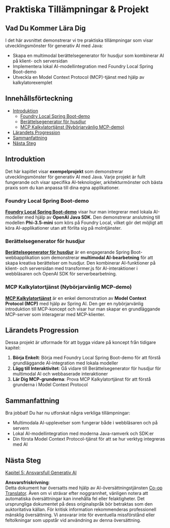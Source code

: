 <!--
CO_OP_TRANSLATOR_METADATA:
{
  "original_hash": "14c0a61ecc1cd2012a9c129236dfdf71",
  "translation_date": "2025-07-29T15:34:30+00:00",
  "source_file": "04-PracticalSamples/README.md",
  "language_code": "sv"
}
-->
# Praktiska Tillämpningar & Projekt

## Vad Du Kommer Lära Dig
I det här avsnittet demonstrerar vi tre praktiska tillämpningar som visar utvecklingsmönster för generativ AI med Java:
- Skapa en multimodal berättelsegenerator för husdjur som kombinerar AI på klient- och serversidan
- Implementera lokal AI-modellintegration med Foundry Local Spring Boot-demo
- Utveckla en Model Context Protocol (MCP)-tjänst med hjälp av kalkylatorexemplet

## Innehållsförteckning

- [Introduktion](../../../04-PracticalSamples)
  - [Foundry Local Spring Boot-demo](../../../04-PracticalSamples)
  - [Berättelsegenerator för husdjur](../../../04-PracticalSamples)
  - [MCP Kalkylatortjänst (Nybörjarvänlig MCP-demo)](../../../04-PracticalSamples)
- [Lärandets Progression](../../../04-PracticalSamples)
- [Sammanfattning](../../../04-PracticalSamples)
- [Nästa Steg](../../../04-PracticalSamples)

## Introduktion

Det här kapitlet visar **exempelprojekt** som demonstrerar utvecklingsmönster för generativ AI med Java. Varje projekt är fullt fungerande och visar specifika AI-teknologier, arkitekturmönster och bästa praxis som du kan anpassa till dina egna applikationer.

### Foundry Local Spring Boot-demo

**[Foundry Local Spring Boot-demo](foundrylocal/README.md)** visar hur man integrerar med lokala AI-modeller med hjälp av **OpenAI Java SDK**. Den demonstrerar anslutning till modellen **Phi-3.5-mini** som körs på Foundry Local, vilket gör det möjligt att köra AI-applikationer utan att förlita sig på molntjänster.

### Berättelsegenerator för husdjur

**[Berättelsegenerator för husdjur](petstory/README.md)** är en engagerande Spring Boot-webbapplikation som demonstrerar **multimodal AI-bearbetning** för att skapa kreativa berättelser om husdjur. Den kombinerar AI-funktioner på klient- och serversidan med transformer.js för AI-interaktioner i webbläsaren och OpenAI SDK för serverbearbetning.

### MCP Kalkylatortjänst (Nybörjarvänlig MCP-demo)

**[MCP Kalkylatortjänst](calculator/README.md)** är en enkel demonstration av **Model Context Protocol (MCP)** med hjälp av Spring AI. Den ger en nybörjarvänlig introduktion till MCP-koncept och visar hur man skapar en grundläggande MCP-server som interagerar med MCP-klienter.

## Lärandets Progression

Dessa projekt är utformade för att bygga vidare på koncept från tidigare kapitel:

1. **Börja Enkelt**: Börja med Foundry Local Spring Boot-demo för att förstå grundläggande AI-integration med lokala modeller
2. **Lägg till Interaktivitet**: Gå vidare till Berättelsegenerator för husdjur för multimodal AI och webbaserade interaktioner
3. **Lär Dig MCP-grunderna**: Prova MCP Kalkylatortjänst för att förstå grunderna i Model Context Protocol

## Sammanfattning

Bra jobbat! Du har nu utforskat några verkliga tillämpningar:

- Multimodala AI-upplevelser som fungerar både i webbläsaren och på servern
- Lokal AI-modellintegration med moderna Java-ramverk och SDK:er
- Din första Model Context Protocol-tjänst för att se hur verktyg integreras med AI

## Nästa Steg

[Kapitel 5: Ansvarsfull Generativ AI](../05-ResponsibleGenAI/README.md)

**Ansvarsfriskrivning**:  
Detta dokument har översatts med hjälp av AI-översättningstjänsten [Co-op Translator](https://github.com/Azure/co-op-translator). Även om vi strävar efter noggrannhet, vänligen notera att automatiska översättningar kan innehålla fel eller felaktigheter. Det ursprungliga dokumentet på dess originalspråk bör betraktas som den auktoritativa källan. För kritisk information rekommenderas professionell mänsklig översättning. Vi ansvarar inte för eventuella missförstånd eller feltolkningar som uppstår vid användning av denna översättning.